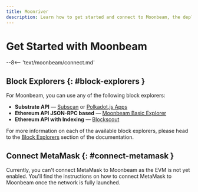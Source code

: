 ```yaml
---
title: Moonriver
description: Learn how to get started and connect to Moonbeam, the deployment on Polkadot, via RPC and WSS endpoints.
---
```


# Get Started with Moonbeam

--8<-- 'text/moonbeam/connect.md'

## Block Explorers {: #block-explorers }

For Moonbeam, you can use any of the following block explorers:

 - **Substrate API** — [Subscan](https://moonbeam.subscan.io/) or [Polkadot.js Apps](https://polkadot.js.org/apps/?rpc=wss%3A%2F%2Fwss.api.moonbeam.network#/explorer)
 - **Ethereum API JSON-RPC based** — [Moonbeam Basic Explorer](https://moonbeam-explorer.netlify.app/?network=Moonbeam)
 - **Ethereum API with Indexing** — [Blockscout](https://blockscout.moonbeam.network/)

For more information on each of the available block explorers, please head to the [Block Explorers](/builders/tools/explorers) section of the documentation.

## Connect MetaMask {: #connect-metamask }

Currently, you can't connect MetaMask to Moonbeam as the EVM is not yet enabled. You'll find the instructions on how to connect MetaMask to Moonbeam once the network is fully launched.

<!---
If you already have MetaMask installed, you can easily connect MetaMask to Moonriver:

<div class="button-wrapper">
    <a href="#" class="md-button connectMetaMask" value="moonbeam">Connect MetaMask</a>
</div>

!!! note
    MetaMask will popup asking for permission to add Moonriver as a custom network. Once you approve permissions, MetaMask will switch your current network to Moonriver.

If you do not have MetaMask installed, or would like to follow a tutorial to get started, please check out the [Interacting with Moonbeam using MetaMask](/tokens/connect/metamask/) guide.

If you want to connect MetaMask by providing the network information, you can use the following data:

 - Network Name: `Moonriver`
 - RPC URL: `{{ networks.moonriver.rpc_url }}`
 - ChainID: `{{ networks.moonriver.chain_id }}` (hex: `{{ networks.moonriver.hex_chain_id }}`)
 - Symbol (Optional): `MOVR`
 - Block Explorer (Optional): `{{ networks.moonriver.block_explorer }}` 
 --->